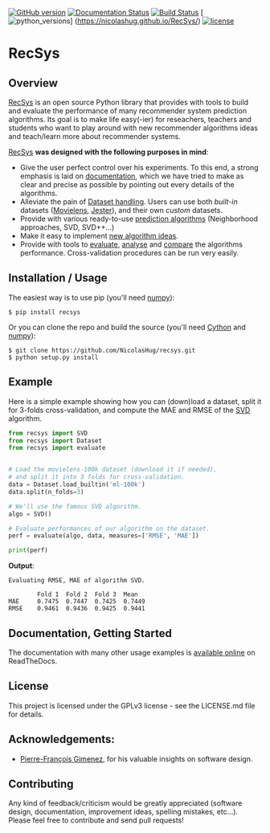 [![GitHub
version](https://badge.fury.io/gh/nicolashug%2Frecsys.svg)](https://nicolashug.github.io/RecSys/)
[![Documentation Status](https://readthedocs.org/projects/recsys/badge/?version=latest)](http://recsys.readthedocs.io/en/latest/?badge=latest)
[![Build
Status](https://travis-ci.org/NicolasHug/RecSys.svg?branch=master)](https://travis-ci.org/NicolasHug/RecSys)
[![python_versions](https://img.shields.io/badge/python-2.7%2C%203.5-blue.svg)]
(https://nicolashug.github.io/RecSys/)
[![license](https://img.shields.io/badge/license-GPLv3-blue.svg)](https://github.com/NicolasHug/RecSys/blob/master/LICENSE.md)


RecSys
======

Overview
--------

[RecSys](https://NicolasHug.github.io/RecSys/) is an open source Python library
that provides with tools to build and evaluate the performance of many
recommender system prediction algorithms. Its goal is to make life easy(-ier)
for reseachers, teachers and students who want to play around with new
recommender algorithms ideas and teach/learn more about recommender systems.

[RecSys](https://NicolasHug.github.io/RecSys/) **was designed with the following
purposes in mind**:

- Give the user perfect control over his experiments. To this end, a strong
  emphasis is laid on
  [documentation](http://recsys.readthedocs.io/en/latest/index.html), which we
  have tried to make as clear and precise as possible by pointing out every
  details of the algorithms.
- Alleviate the pain of [Dataset
  handling](http://recsys.readthedocs.io/en/latest/getting_started.html#load-a-custom-dataset).
  Users can use both *built-in* datasets
  ([Movielens](http://grouplens.org/datasets/movielens/),
  [Jester](http://eigentaste.berkeley.edu/dataset/)), and their own *custom* datasets.
- Provide with various ready-to-use [prediction
  algorithms](http://recsys.readthedocs.io/en/latest/prediction_algorithms_package.html) (Neighborhood approaches, SVD, SVD++...)
- Make it easy to implement [new algorithm
  ideas](http://recsys.readthedocs.io/en/latest/building_custom_algo.html).
- Provide with tools to [evaluate](http://recsys.readthedocs.io/en/latest/evaluate.html),
  [analyse](http://nbviewer.jupyter.org/github/NicolasHug/RecSys/tree/master/examples/notebooks/KNNBasic_analysis.ipynb/)
  and
  [compare](http://nbviewer.jupyter.org/github/NicolasHug/RecSys/tree/master/examples/notebooks/Compare.ipynb/)
  the algorithms performance. Cross-validation procedures can be run very easily.

Installation / Usage
--------------------

The easiest way is to use pip (you'll need [numpy](http://www.numpy.org/)):

    $ pip install recsys

Or you can clone the repo and build the source (you'll need
[Cython](http://cython.org/) and [numpy](http://www.numpy.org/)):

    $ git clone https://github.com/NicolasHug/recsys.git
    $ python setup.py install

Example
-------

Here is a simple example showing how you can (down)load a dataset, split it for
3-folds cross-validation, and compute the MAE and RMSE of the
[SVD](http://recsys.readthedocs.io/en/latest/matrix_factorization.html#recsys.prediction_algorithms.matrix_factorization.SVD)
algorithm.

```python
from recsys import SVD
from recsys import Dataset
from recsys import evaluate


# Load the movielens-100k dataset (download it if needed),
# and split it into 3 folds for cross-validation.
data = Dataset.load_builtin('ml-100k')
data.split(n_folds=3)

# We'll use the famous SVD algorithm.
algo = SVD()

# Evaluate performances of our algorithm on the dataset.
perf = evaluate(algo, data, measures=['RMSE', 'MAE'])

print(perf)
```

**Output**:

```
Evaluating RMSE, MAE of algorithm SVD.

        Fold 1  Fold 2  Fold 3  Mean
MAE     0.7475  0.7447  0.7425  0.7449
RMSE    0.9461  0.9436  0.9425  0.9441
```

Documentation, Getting Started
------------------------------

The documentation with many other usage examples is [available
online](http://recsys.readthedocs.io/en/latest/index.html) on ReadTheDocs.

License
-------

This project is licensed under the GPLv3 license - see the LICENSE.md file for
details.

Acknowledgements:
----------------

- [Pierre-François Gimenez](https://github.com/PFgimenez), for his valuable
  insights on software design.

Contributing
------------

Any kind of feedback/criticism would be greatly appreciated (software design,
documentation, improvement ideas, spelling mistakes, etc...). Please feel free
to contribute and send pull requests!
